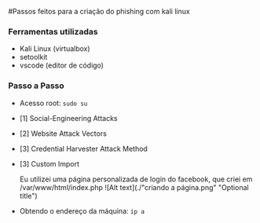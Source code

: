 #Passos feitos para a criação do phishing com kali linux

### Ferramentas utilizadas

- Kali Linux (virtualbox)
- setoolkit
- vscode (editor de código)

### Passo a Passo

- Acesso root: ``` sudo su ```
- [1] Social-Engineering Attacks
- [2] Website Attack Vectors
- [3] Credential Harvester Attack Method
- [3] Custom Import

  Eu utilizei uma página personalizada de login do facebook, que criei em /var/www/html/index.php
  ![Alt text](./"criando a página.png" "Optional title")

- Obtendo o endereço da máquina: ``` ip a ```

